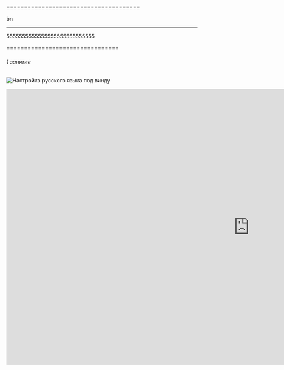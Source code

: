 ======================================











bn

******************************************


5555555555555555555555555555








================================
###### 1 занятие


![Настройка русского языка под винду](https://habr.com/ru/post/74839/)

<iframe width="1280" height="727" src="https://www.youtube.com/embed/zZBiln_2FhM" title="Git и GitHub Курс Для Новичков" frameborder="0" allow="accelerometer; autoplay; clipboard-write; encrypted-media; gyroscope; picture-in-picture" allowfullscreen></iframe>
